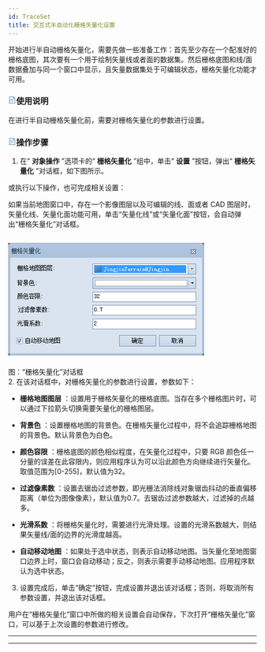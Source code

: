 ```yaml
---
id: TraceSet
title: 交互式半自动化栅格矢量化设置  
---  
```


开始进行半自动栅格矢量化，需要先做一些准备工作：首先至少存在一个配准好的栅格底图，其次要有一个用于绘制矢量线或者面的数据集。然后栅格底图和线/面数据叠加与同一个窗口中显示，且矢量数据集处于可编辑状态，栅格矢量化功能才可用。



 ### ![](../../../img/read.gif)使用说明



 在进行半自动栅格矢量化前，需要对栅格矢量化的参数进行设置。



 ### ![](../../../img/read.gif)操作步骤



1. 在“ **对象操作** ”选项卡的“ **栅格矢量化** ”组中，单击“ **设置** ”按钮，弹出“ **栅格矢量化**
”对话框，如下图所示。



或执行以下操作，也可完成相关设置：



如果当前地图窗口中，存在一个影像图层以及可编辑的线、面或者 CAD
图层时，矢量化线、矢量化面功能可用，单击“矢量化线”或“矢量化面”按钮，会自动弹出“栅格矢量化”对话框。



![](img/TraceSetDia.png)  
---  
图：“栅格矢量化”对话框  
2. 在该对话框中，对栅格矢量化的参数进行设置，参数如下：

* **栅格地图图层** ：设置用于栅格矢量化的栅格底图。当存在多个栅格图片时，可以通过下拉箭头切换需要矢量化的栅格图层。

* **背景色** ：设置栅格地图的背景色。在栅格矢量化过程中，将不会追踪栅格地图的背景色。默认背景色为白色。

* **颜色容限** ：栅格底图的颜色相似程度，在矢量化过程中，只要 RGB
颜色任一分量的误差在此容限内，则应用程序认为可以沿此颜色方向继续进行矢量化。取值范围为[0-255]，默认值为32。

* **过滤像素数**
：设置去锯齿过滤参数，即光栅法消除线对象锯齿抖动的垂直偏移距离（单位为图像像素），默认值为0.7。去锯齿过滤参数越大，过滤掉的点越多。

* **光滑系数** ：将栅格矢量化时，需要进行光滑处理。设置的光滑系数越大，则结果矢量线/面的边界的光滑度越高。

* **自动移动地图**
：如果处于选中状态，则表示自动移动地图。当矢量化至地图窗口边界上时，窗口会自动移动；反之，则表示需要手动移动地图。应用程序默认为选中状态。

3. 设置完成后，单击“确定”按钮，完成设置并退出该对话框；否则，将取消所有参数设置，并退出该对话框。



 用户在“栅格矢量化”窗口中所做的相关设置会自动保存，下次打开“栅格矢量化”窗口，可以基于上次设置的参数进行修改。



  




 * * *



 [](http://www.supermap.com)  
  
 ---

